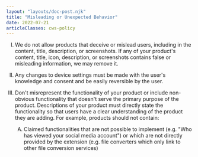 ```yaml
---
layout: "layouts/doc-post.njk"
title: "Misleading or Unexpected Behavior"
date: 2022-07-21
articleClasses: cws-policy
---
```


<!-- Atypical formatting is necessary to enable markdown formatting for LI contents -->
<ol type="I">
<li>

We do not allow products that deceive or mislead users, including in the content, title, description, or screenshots. If any of your product's content, title, icon, description, or screenshots contains false or misleading information, we may remove it.

</li>
<li>

Any changes to device settings must be made with the user's knowledge and consent and be easily reversible by the user.

</li>
<li>

Don't misrepresent the functionality of your product or include non-obvious functionality that doesn't serve the primary purpose of the product. Descriptions of your product must directly state the functionality so that users have a clear understanding of the product they are adding. For example, products should not contain:

<ol type="A">
<li>

Claimed functionalities that are not possible to implement (e.g. "Who has viewed your social media account") or which are not directly provided by the extension (e.g. file converters which only link to other file conversion services)

</li>
</ol>

</li>
</ol>
